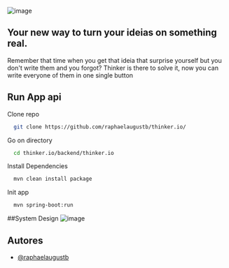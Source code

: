 ![image](https://github.com/raphaelaugustb/thinker.io/assets/66183690/6c430bb0-96b5-4607-9bd7-db5ff169380e)



## Your new way to turn your ideias on something real. 
 
 Remember that time when you get that ideia that surprise yourself but you don't write them and you forgot? Thinker is there to solve it, now you can write everyone of them in one single button

## Run App api

Clone repo

```bash
  git clone https://github.com/raphaelaugustb/thinker.io/
```

Go on directory

```bash
  cd thinker.io/backend/thinker.io
```

Install Dependencies

```bash
  mvn clean install package 
```

Init app

```bash
  mvn spring-boot:run 
```

##System Design
![image](https://github.com/raphaelaugustb/thinker.io/assets/66183690/ffb34e1c-a4f5-4ccc-9267-08106fdc6fbc)

## Autores

- [@raphaelaugustb](https://github.com/raphaelaugustb/)

